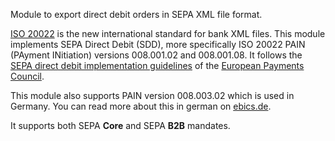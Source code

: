 Module to export direct debit orders in SEPA XML file format.

[ISO 20022](https://www.iso20022.org/) is the new international standard
for bank XML files. This module implements SEPA Direct Debit (SDD), more
specifically ISO 20022 PAIN (PAyment INitiation) versions 008.001.02 and
008.001.08. It follows the [SEPA direct debit implementation
guidelines](https://www.europeanpaymentscouncil.eu/what-we-do/sepa-direct-debit)
of the [European Payments
Council](https://www.europeanpaymentscouncil.eu).

This module also supports PAIN version 008.003.02 which is used in
Germany. You can read more about this in german on
[ebics.de](https://www.ebics.de/).

It supports both SEPA **Core** and SEPA **B2B** mandates.
